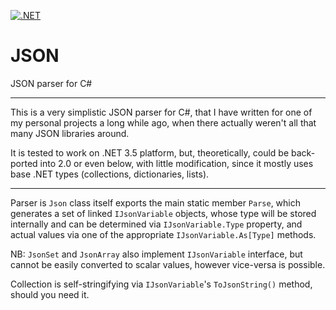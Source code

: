 [![.NET](https://github.com/OrletSoir/JSON/actions/workflows/dotnet.yml/badge.svg)](https://github.com/OrletSoir/JSON/actions/workflows/dotnet.yml)

# JSON
JSON parser for C#

----

This is a very simplistic JSON parser for C#, that I have written for one of my personal projects a long while ago, when there actually weren't all that many JSON libraries around.

It is tested to work on .NET 3.5 platform, but, theoretically, could be back-ported into 2.0 or even below, with little modification, since it mostly uses base .NET types (collections, dictionaries, lists).

----

Parser is `Json` class itself exports the main static member `Parse`, which generates a set of linked `IJsonVariable` objects, whose type will be stored internally and can be determined via `IJsonVariable.Type` property, and actual values via one of the appropriate `IJsonVariable.As[Type]` methods.

NB: `JsonSet` and `JsonArray` also implement `IJsonVariable` interface, but cannot be easily converted to scalar values, however vice-versa is possible.

Collection is self-stringifying via `IJsonVariable`'s `ToJsonString()` method, should you need it.
